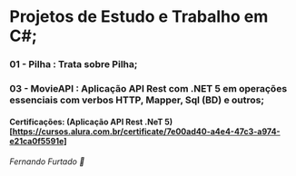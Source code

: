 # Projetos de Estudo e Trabalho em C#;
### 01 - Pilha : Trata sobre Pilha;
### 03 - MovieAPI :  Aplicação API Rest com .NET 5 em operações essenciais com verbos HTTP, Mapper, Sql (BD) e outros;

#### Certificações: (Aplicação API Rest .NeT 5)[https://cursos.alura.com.br/certificate/7e00ad40-a4e4-47c3-a974-e21ca0f5591e] 

###### Fernando Furtado :boy:
